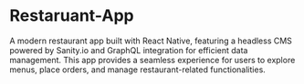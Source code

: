 # Restaruant-App
A modern restaurant app built with React Native, featuring a headless CMS powered by Sanity.io and GraphQL integration for efficient data management. This app provides a seamless experience for users to explore menus, place orders, and manage restaurant-related functionalities.
